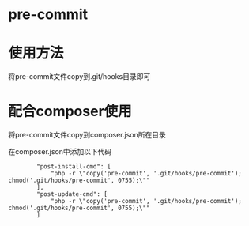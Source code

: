 # pre-commit


# 使用方法

将pre-commit文件copy到.git/hooks目录即可


# 配合composer使用


将pre-commit文件copy到composer.json所在目录

在composer.json中添加以下代码
```
        "post-install-cmd": [
            "php -r \"copy('pre-commit', '.git/hooks/pre-commit');  chmod('.git/hooks/pre-commit', 0755);\""
        ],
        "post-update-cmd": [
            "php -r \"copy('pre-commit', '.git/hooks/pre-commit');  chmod('.git/hooks/pre-commit', 0755);\""
        ]
```